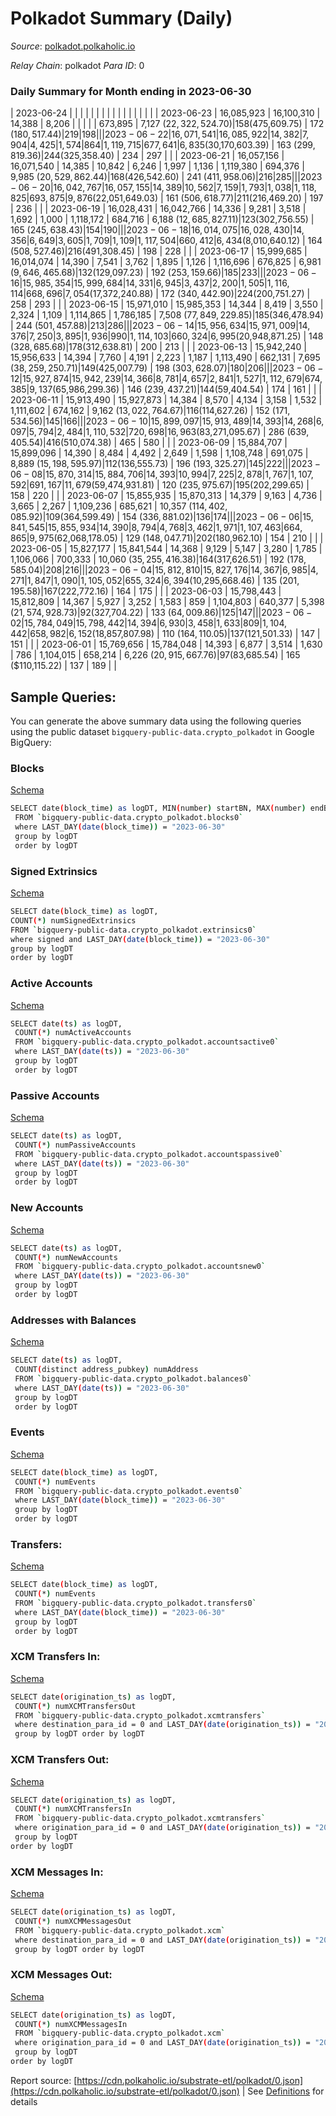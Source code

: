 # Polkadot Summary (Daily)

_Source_: [polkadot.polkaholic.io](https://polkadot.polkaholic.io)

*Relay Chain*: polkadot
*Para ID*: 0



### Daily Summary for Month ending in 2023-06-30


| 2023-06-24 |  |  |  |  |  |  |  |  |  |   |   |   |  |  |  |
| 2023-06-23 | 16,085,923 | 16,100,310 | 14,388 | 8,206 |  |  |  |  | 673,895 | 7,127 ($22,322,524.70) | 158 ($475,609.75) | 172 ($180,517.44) | 219 | 198 |  |
| 2023-06-22 | 16,071,541 | 16,085,922 | 14,382 | 7,904 | 4,425 | 1,574 | 864 | 1,119,715 | 677,641 | 6,835 ($30,170,603.39) | 163 ($299,819.36) | 244 ($325,358.40) | 234 | 297 |  |
| 2023-06-21 | 16,057,156 | 16,071,540 | 14,385 | 10,842 | 6,246 | 1,997 | 1,136 | 1,119,380 | 694,376 | 9,985 ($20,529,862.44) | 168 ($426,542.60) | 241 ($411,958.06) | 216 | 285 |  |
| 2023-06-20 | 16,042,767 | 16,057,155 | 14,389 | 10,562 | 7,159 | 1,793 | 1,038 | 1,118,825 | 693,875 | 9,876 ($22,051,649.03) | 161 ($506,618.77) | 211 ($216,469.20) | 197 | 236 |  |
| 2023-06-19 | 16,028,431 | 16,042,766 | 14,336 | 9,281 | 3,518 | 1,692 | 1,000 | 1,118,172 | 684,716 | 6,188 ($12,685,827.11) | 123 ($302,756.55) | 165 ($245,638.43) | 154 | 190 |  |
| 2023-06-18 | 16,014,075 | 16,028,430 | 14,356 | 6,649 | 3,605 | 1,709 | 1,109 | 1,117,504 | 660,412 | 6,434 ($8,010,640.12) | 164 ($508,527.46) | 216 ($491,308.45) | 198 | 228 |  |
| 2023-06-17 | 15,999,685 | 16,014,074 | 14,390 | 7,541 | 3,762 | 1,895 | 1,126 | 1,116,696 | 676,825 | 6,981 ($9,646,465.68) | 132 ($129,097.23) | 192 ($253,159.66) | 185 | 233 |  |
| 2023-06-16 | 15,985,354 | 15,999,684 | 14,331 | 6,945 | 3,437 | 2,200 | 1,505 | 1,116,114 | 668,696 | 7,054 ($17,372,240.88) | 172 ($340,442.90) | 224 ($200,751.27) | 258 | 293 |  |
| 2023-06-15 | 15,971,010 | 15,985,353 | 14,344 | 8,419 | 3,550 | 2,324 | 1,109 | 1,114,865 | 1,786,185 | 7,508 ($77,849,229.85) | 185 ($346,478.94) | 244 ($501,457.88) | 213 | 286 |  |
| 2023-06-14 | 15,956,634 | 15,971,009 | 14,376 | 7,250 | 3,895 | 1,936 | 990 | 1,114,103 | 660,324 | 6,995 ($20,948,871.25) | 148 ($328,685.68) | 178 ($312,638.81) | 200 | 213 |  |
| 2023-06-13 | 15,942,240 | 15,956,633 | 14,394 | 7,760 | 4,191 | 2,223 | 1,187 | 1,113,490 | 662,131 | 7,695 ($38,259,250.71) | 149 ($425,007.79) | 198 ($303,628.07) | 180 | 206 |  |
| 2023-06-12 | 15,927,874 | 15,942,239 | 14,366 | 8,781 | 4,657 | 2,841 | 1,527 | 1,112,679 | 674,385 | 9,137 ($65,986,299.36) | 146 ($239,437.21) | 144 ($59,404.54) | 174 | 161 |  |
| 2023-06-11 | 15,913,490 | 15,927,873 | 14,384 | 8,570 | 4,134 | 3,158 | 1,532 | 1,111,602 | 674,162 | 9,162 ($13,022,764.67) | 116 ($114,627.26) | 152 ($171,534.56) | 145 | 166 |  |
| 2023-06-10 | 15,899,097 | 15,913,489 | 14,393 | 14,268 | 6,097 | 5,794 | 2,484 | 1,110,532 | 720,698 | 16,963 ($83,271,095.67) | 286 ($639,405.54) | 416 ($510,074.38) | 465 | 580 |  |
| 2023-06-09 | 15,884,707 | 15,899,096 | 14,390 | 8,484 | 4,492 | 2,649 | 1,598 | 1,108,748 | 691,075 | 8,889 ($15,198,595.97) | 112 ($136,555.73) | 196 ($193,325.27) | 145 | 222 |  |
| 2023-06-08 | 15,870,314 | 15,884,706 | 14,393 | 10,994 | 7,225 | 2,878 | 1,767 | 1,107,592 | 691,167 | 11,679 ($59,474,931.81) | 120 ($235,975.67) | 195 ($202,299.65) | 158 | 220 |  |
| 2023-06-07 | 15,855,935 | 15,870,313 | 14,379 | 9,163 | 4,736 | 3,665 | 2,267 | 1,109,236 | 685,621 | 10,357 ($114,402,085.92) | 109 ($364,599.49) | 154 ($336,881.02) | 136 | 174 |  |
| 2023-06-06 | 15,841,545 | 15,855,934 | 14,390 | 8,794 | 4,768 | 3,462 | 1,971 | 1,107,463 | 664,865 | 9,975 ($62,068,178.05) | 129 ($148,047.71) | 202 ($180,962.10) | 154 | 210 |  |
| 2023-06-05 | 15,827,177 | 15,841,544 | 14,368 | 9,129 | 5,147 | 3,280 | 1,785 | 1,106,066 | 700,333 | 10,060 ($35,255,416.38) | 164 ($317,626.51) | 192 ($178,585.04) | 208 | 216 |  |
| 2023-06-04 | 15,812,810 | 15,827,176 | 14,367 | 6,985 | 4,271 | 1,847 | 1,090 | 1,105,052 | 655,324 | 6,394 ($10,295,668.46) | 135 ($201,195.58) | 167 ($222,772.16) | 164 | 175 |  |
| 2023-06-03 | 15,798,443 | 15,812,809 | 14,367 | 5,927 | 3,252 | 1,583 | 859 | 1,104,803 | 640,377 | 5,398 ($21,574,928.73) | 92 ($327,704.22) | 133 ($64,009.86) | 125 | 147 |  |
| 2023-06-02 | 15,784,049 | 15,798,442 | 14,394 | 6,930 | 3,458 | 1,633 | 809 | 1,104,442 | 658,982 | 6,152 ($18,857,807.98) | 110 ($164,110.05) | 137 ($121,501.33) | 147 | 151 |  |
| 2023-06-01 | 15,769,656 | 15,784,048 | 14,393 | 6,877 | 3,514 | 1,630 | 786 | 1,104,015 | 658,214 | 6,226 ($20,915,667.76) | 97 ($83,685.54) | 165 ($110,115.22) | 137 | 189 |  |

## Sample Queries:
You can generate the above summary data using the following queries using the public dataset `bigquery-public-data.crypto_polkadot` in Google BigQuery:


### Blocks 

[Schema](https://github.com/colorfulnotion/substrate-etl/blob/main/schema/blocks.json)

```bash
SELECT date(block_time) as logDT, MIN(number) startBN, MAX(number) endBN, COUNT(*) numBlocks 
 FROM `bigquery-public-data.crypto_polkadot.blocks0`  
 where LAST_DAY(date(block_time)) = "2023-06-30" 
 group by logDT 
 order by logDT
```

### Signed Extrinsics 

[Schema](https://github.com/colorfulnotion/substrate-etl/blob/main/schema/extrinsics.json)

```bash
SELECT date(block_time) as logDT, 
COUNT(*) numSignedExtrinsics 
FROM `bigquery-public-data.crypto_polkadot.extrinsics0`  
where signed and LAST_DAY(date(block_time)) = "2023-06-30" 
group by logDT 
order by logDT
```

### Active Accounts 

[Schema](https://github.com/colorfulnotion/substrate-etl/blob/main/schema/accountsactive.json)

```bash
SELECT date(ts) as logDT, 
 COUNT(*) numActiveAccounts 
 FROM `bigquery-public-data.crypto_polkadot.accountsactive0` 
 where LAST_DAY(date(ts)) = "2023-06-30" 
 group by logDT 
 order by logDT
```

### Passive Accounts 

[Schema](https://github.com/colorfulnotion/substrate-etl/blob/main/schema/accountspassive.json)

```bash
SELECT date(ts) as logDT, 
 COUNT(*) numPassiveAccounts 
 FROM `bigquery-public-data.crypto_polkadot.accountspassive0` 
 where LAST_DAY(date(ts)) = "2023-06-30" 
 group by logDT 
 order by logDT
```

### New Accounts 

[Schema](https://github.com/colorfulnotion/substrate-etl/blob/main/schema/accountsnew.json)

```bash
SELECT date(ts) as logDT, 
 COUNT(*) numNewAccounts 
 FROM `bigquery-public-data.crypto_polkadot.accountsnew0` 
 where LAST_DAY(date(ts)) = "2023-06-30" 
 group by logDT
 order by logDT
```

### Addresses with Balances 

[Schema](https://github.com/colorfulnotion/substrate-etl/blob/main/schema/balances.json)

```bash
SELECT date(ts) as logDT,
 COUNT(distinct address_pubkey) numAddress 
 FROM `bigquery-public-data.crypto_polkadot.balances0` 
 where LAST_DAY(date(ts)) = "2023-06-30" 
 group by logDT 
 order by logDT
```

### Events 

[Schema](https://github.com/colorfulnotion/substrate-etl/blob/main/schema/events.json)

```bash
SELECT date(block_time) as logDT, 
 COUNT(*) numEvents 
 FROM `bigquery-public-data.crypto_polkadot.events0` 
 where LAST_DAY(date(block_time)) = "2023-06-30" 
 group by logDT 
 order by logDT
```

### Transfers:

[Schema](https://github.com/colorfulnotion/substrate-etl/blob/main/schema/transfers.json)

```bash
SELECT date(block_time) as logDT, 
 COUNT(*) numEvents 
 FROM `bigquery-public-data.crypto_polkadot.transfers0` 
 where LAST_DAY(date(block_time)) = "2023-06-30" 
 group by logDT 
 order by logDT
```

### XCM Transfers In: 

[Schema](https://github.com/colorfulnotion/substrate-etl/blob/main/schema/xcmtransfers.json)

```bash
SELECT date(origination_ts) as logDT, 
 COUNT(*) numXCMTransfersOut 
 FROM `bigquery-public-data.crypto_polkadot.xcmtransfers` 
 where destination_para_id = 0 and LAST_DAY(date(origination_ts)) = "2023-06-30" 
 group by logDT order by logDT
```

### XCM Transfers Out: 

[Schema](https://github.com/colorfulnotion/substrate-etl/blob/main/schema/xcmtransfers.json)

```bash
SELECT date(origination_ts) as logDT, 
 COUNT(*) numXCMTransfersIn 
 FROM `bigquery-public-data.crypto_polkadot.xcmtransfers` 
 where origination_para_id = 0 and LAST_DAY(date(origination_ts)) = "2023-06-30" 
 group by logDT 
order by logDT
```

### XCM Messages In: 

[Schema](https://github.com/colorfulnotion/substrate-etl/blob/main/schema/xcm.json)

```bash
SELECT date(origination_ts) as logDT, 
 COUNT(*) numXCMMessagesOut 
 FROM `bigquery-public-data.crypto_polkadot.xcm` 
 where destination_para_id = 0 and LAST_DAY(date(origination_ts)) = "2023-06-30" 
 group by logDT order by logDT
```

### XCM Messages Out: 

[Schema](https://github.com/colorfulnotion/substrate-etl/blob/main/schema/xcm.json)

```bash
SELECT date(origination_ts) as logDT, 
 COUNT(*) numXCMMessagesIn 
 FROM `bigquery-public-data.crypto_polkadot.xcm` 
 where origination_para_id = 0 and LAST_DAY(date(origination_ts)) = "2023-06-30" 
 group by logDT 
order by logDT
```


Report source: [https://cdn.polkaholic.io/substrate-etl/polkadot/0.json](https://cdn.polkaholic.io/substrate-etl/polkadot/0.json) | See [Definitions](/DEFINITIONS.md) for details
